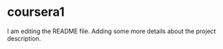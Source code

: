 # coursera1

I am editing the README file. Adding some more details about the project description.

